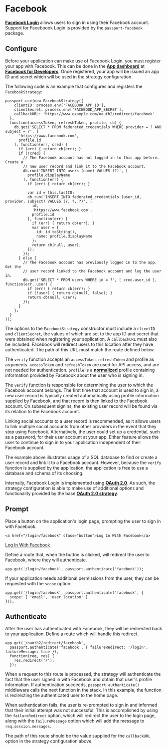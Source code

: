 # Facebook

[**Facebook Login**](https://developers.facebook.com/docs/facebook-login/) allows users to sign in using their Facebook account. Support for 
Faceboook Login is provided by the `passport-facebook` package.

## Configure

Before your application can make use of Facebook Login, you must register your app with Facebook. 
This can be done in the [**App dashboard**](https://developers.facebook.com/apps) at [**Facebook for Developers**](https://developers.facebook.com/). Once registered, your app will 
be issued an app ID and secret which will be used in the strategy configuration.

The following code is an example that configures and registers the `FacebookStrategy`:

```
passport.use(new FacebookStrategy({
    clientID: process.env['FACEBOOK_APP_ID'],
    clientSecret: process.env['FACEBOOK_APP_SECRET'],
    callbackURL: 'https://www.example.com/oauth2/redirect/facebook'
  },
  function(accessToken, refreshToken, profile, cb) {
    db.get('SELECT * FROM federated_credentials WHERE provider = ? AND subject = ?', [
      'https://www.facebook.com',
      profile.id
    ], function(err, cred) {
      if (err) { return cb(err); }
      if (!cred) {
        // The Facebook account has not logged in to this app before.  Create a
        // new user record and link it to the Facebook account.
        db.run('INSERT INTO users (name) VALUES (?)', [
          profile.displayName
        ], function(err) {
          if (err) { return cb(err); }

          var id = this.lastID;
          db.run('INSERT INTO federated_credentials (user_id, provider, subject) VALUES (?, ?, ?)', [
            id,
            'https://www.facebook.com',
            profile.id
          ], function(err) {
            if (err) { return cb(err); }
            var user = {
              id: id.toString(),
              name: profile.displayName
            };
            return cb(null, user);
          });
        });
      } else {
        // The Facebook account has previously logged in to the app.  Get the
        // user record linked to the Facebook account and log the user in.
        db.get('SELECT * FROM users WHERE id = ?', [ cred.user_id ], function(err, user) {
          if (err) { return cb(err); }
          if (!user) { return cb(null, false); }
          return cb(null, user);
        });
      }
    };
  }
));
```

The options to the `FacebookStrategy` constructor must include a `clientID` and `clientSecret`, 
the values of which are set to the app ID and secret that were obtained when registering your 
application. A `callbackURL` must also be included. Facebook will redirect users to this location 
after they have authenticated. The path of this URL must match the route defined below.

The `verify` function accepts an `accessToken`, `refreshToken` and profile as arguments. 
`accessToken` and `refreshToken` are used for API access, and are not needed for authentication. 
`profile` is a [**normalized**](https://www.passportjs.org/guide/profile/) profile containing information provided by Facebook about the user 
who is signing in.

The `verify` function is responsible for determining the user to which the Facebook account belongs. 
The first time that account is used to sign in, a new user record is typically created automatically 
using profile information supplied by Facebook, and that record is then linked to the Facebook account. 
On subsequent signins, the existing user record will be found via its relation to the Facebook account.

Linking social accounts to a user record is recommended, as it allows users to link multiple social 
accounts from other providers in the event that they stop using Facebook. Alternatively, the user could 
set up a credential, such as a password, for their user account at your app. Either feature allows 
the user to continue to sign in to your application independent of their Facebook account.

The example above illustrates usage of a SQL database to find or create a user record and link 
it to a Facebook account. However, because the `verify` function is supplied by the application, 
the application is free to use a database and schema of its choosing.

Internally, Facebook Login is implemented using [**OAuth 2.0**](https://developers.facebook.com/docs/facebook-login/manually-build-a-login-flow). As such, the strategy configuration 
is able to make use of additional options and functionality provided by the base [**OAuth 2.0 strategy**](https://www.passportjs.org/docs/oauth/).

## Prompt

Place a button on the application's login page, prompting the user to sign in with Facebook.

```
<a href="/login/facebook" class="button">Log In With Facebook</a>
```
<a href="/login/facebook" class="button">Log In With Facebook</a>

Define a route that, when the button is clicked, will redirect the user to Facebook, where they will 
authenticate.

```
app.get('/login/facebook', passport.authenticate('facebook'));
```

If your application needs additional permissions from the user, they can be requested with the 
`scope` option:

```
app.get('/login/facebook', passport.authenticate('facebook', {
  scope: [ 'email', 'user_location' ]
}));
```
## Authenticate

After the user has authenticated with Facebook, they will be redirected back to your application. 
Define a route which will handle this redirect.

```
app.get('/oauth2/redirect/facebook',
  passport.authenticate('facebook', { failureRedirect: '/login', failureMessage: true }),
  function(req, res) {
    res.redirect('/');
  });
```

When a request to this route is processed, the strategy will authenticate the fact that the user 
signed in with Facebook and obtain that user's profile information. If authentication succeeds, 
`passport.authenticate()` middleware calls the next function in the stack. In this example, 
the function is redirecting the authenticated user to the home page.

When authentication fails, the user is re-prompted to sign in and informed that their initial 
attempt was not successful. This is accomplished by using the `failureRedirect` option, which will 
redirect the user to the login page, along with the `failureMessage` option which will add the message 
to `req.session.messages`.

The path of this route should be the value supplied for the `callbackURL` option in the strategy 
configuration above.


